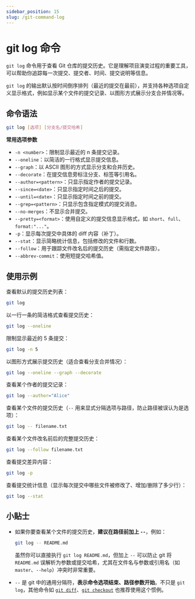 ```yaml
---
sidebar_position: 15
slug: /git-command-log
---
```


# git log 命令

`git log` 命令用于查看 Git 仓库的提交历史。它是理解项目演变过程的重要工具，可以帮助你追踪每一次提交、提交者、时间、提交说明等信息。

`git log` 的输出默认按时间倒序排列（最近的提交在最前），并支持各种选项自定义显示格式，例如显示某个文件的提交记录、以图形方式展示分支合并情况等。

## 命令语法

```bash
git log [选项] [分支名/提交哈希]
```

**常用选项参数**

- `-n <number>`：限制显示最近的 n 条提交记录。
- `--oneline`：以简洁的一行格式显示提交信息。
- `--graph`：以 ASCII 图形的方式显示分支和合并历史。
- `--decorate`：在提交信息旁标注分支、标签等引用名。
- `--author=<pattern>`：只显示指定作者的提交记录。
- `--since=<date>`：只显示指定时间之后的提交。
- `--until=<date>`：只显示指定时间之前的提交。
- `--grep=<pattern>`：只显示包含指定模式的提交消息。
- `--no-merges`：不显示合并提交。
- `--pretty=<format>`：使用自定义的提交信息显示格式，如 `short`、`full`、`format:"..."`。
- `-p`：显示每次提交中具体的 diff 内容（补丁）。
- `--stat`：显示简略统计信息，包括修改的文件和行数。
- `--follow`：用于跟踪文件改名后的提交历史（需指定文件路径）。
- `--abbrev-commit`：使用短提交哈希值。



## 使用示例

查看默认的提交历史列表：

```bash
git log
```

以一行一条的简洁格式查看提交历史：

```bash
git log --oneline
```

限制显示最近的 5 条提交：

```bash
git log -n 5
```

以图形方式展示提交历史（适合查看分支合并情况）：

```bash
git log --oneline --graph --decorate
```

查看某个作者的提交记录：

```bash
git log --author="Alice"
```

查看某个文件的提交历史（`--` 用来显式分隔选项与路径，防止路径被误认为是选项）：

```bash
git log -- filename.txt
```

查看某个文件改名前后的完整提交历史：

```bash
git log --follow filename.txt
```

查看提交差异内容：

```bash
git log -p
```

查看提交统计信息（显示每次提交中哪些文件被修改了、增加/删除了多少行）：

```bash
git log --stat
```



## 小贴士

- 如果你要查看某个文件的提交历史，**建议在路径前加上 `--`**，例如：

  ```bash
  git log -- README.md
  ```

  虽然你可以直接执行 `git log README.md`，但加上 `--` 可以防止 git 将 `README.md` 误解析为参数或提交哈希，尤其在文件名与参数或引用名（如 `master`、`--help`）冲突时非常重要。

- `--` 是 git 中的通用分隔符，**表示命令选项结束、路径参数开始**。不只是 `git log`，其他命令如 [`git diff`](/git/git-command-diff/)、[`git checkout`](/git/git-command-checkout/) 也推荐使用这个惯例。

